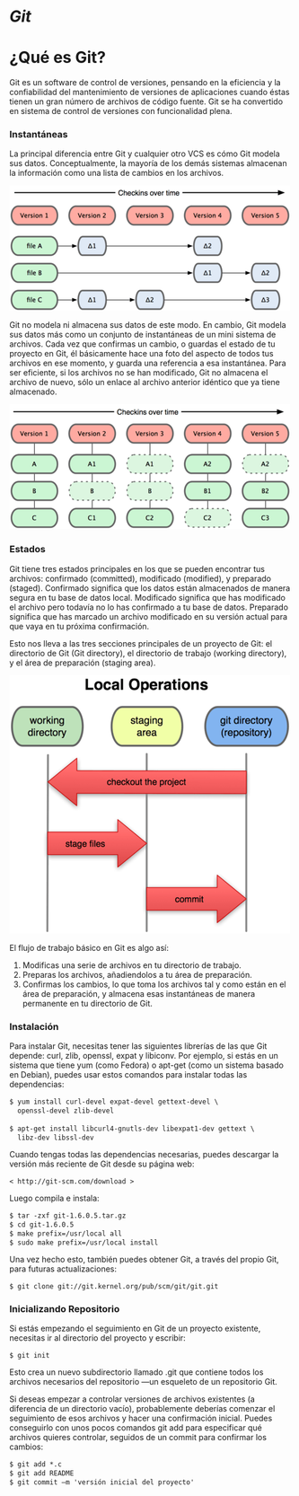 # ***Git***
# ¿Qué es Git?

Git es un software de control de versiones,
pensando en la eficiencia y la confiabilidad del mantenimiento de versiones de aplicaciones cuando éstas tienen un gran número de archivos de código fuente.
Git se ha convertido en sistema de control de versiones con funcionalidad plena.


### Instantáneas

La principal diferencia entre Git y cualquier otro VCS 
es cómo Git modela sus datos. Conceptualmente,
la mayoría de los demás sistemas almacenan la información como una lista de cambios en los archivos.

![Sin titulo](../images/git1.png)

Git no modela ni almacena sus datos de este modo. En cambio,
Git modela sus datos más como un conjunto de instantáneas de un mini sistema de archivos.
Cada vez que confirmas un cambio, o guardas el estado de tu proyecto en Git,
él básicamente hace una foto del aspecto de todos tus archivos en ese momento,
y guarda una referencia a esa instantánea. Para ser eficiente,
si los archivos no se han modificado, Git no almacena el archivo de nuevo,
sólo un enlace al archivo anterior idéntico que ya tiene almacenado.

![Sin titulo](../images/git2.png)


### Estados

Git tiene tres estados principales en los que se pueden encontrar tus archivos:
confirmado (committed), modificado (modified), y preparado (staged).
Confirmado significa que los datos están almacenados de manera segura en tu base de datos local.
Modificado significa que has modificado el archivo pero todavía no lo has confirmado a tu base de datos.
Preparado significa que has marcado un archivo modificado en su versión actual para que vaya en tu próxima confirmación.

Esto nos lleva a las tres secciones principales de un proyecto de Git:
el directorio de Git (Git directory), el directorio de trabajo (working directory),
y el área de preparación (staging area).

![Sin titulo](../images/estado.png)

El flujo de trabajo básico en Git es algo así:

1. Modificas una serie de archivos en tu directorio de trabajo.
2. Preparas los archivos, añadiendolos a tu área de preparación.
3. Confirmas los cambios, lo que toma los archivos tal y como están en el área de preparación,
y almacena esas instantáneas de manera permanente en tu directorio de Git.


### Instalación

Para instalar Git, necesitas tener las siguientes librerías de las que Git depende:
curl, zlib, openssl, expat y libiconv. Por ejemplo, si estás en un sistema que tiene yum
(como Fedora) o apt-get (como un sistema basado en Debian), 
puedes usar estos comandos para instalar todas las dependencias:
~~~
$ yum install curl-devel expat-devel gettext-devel \
  openssl-devel zlib-devel

$ apt-get install libcurl4-gnutls-dev libexpat1-dev gettext \
  libz-dev libssl-dev
~~~

Cuando tengas todas las dependencias necesarias, puedes descargar la versión más reciente de Git desde su página web:
~~~
< http://git-scm.com/download >
~~~

Luego compila e instala:
~~~
$ tar -zxf git-1.6.0.5.tar.gz
$ cd git-1.6.0.5
$ make prefix=/usr/local all
$ sudo make prefix=/usr/local install
~~~

Una vez hecho esto, también puedes obtener Git, a través del propio Git, para futuras actualizaciones:
~~~
$ git clone git://git.kernel.org/pub/scm/git/git.git
~~~


### Inicializando Repositorio

Si estás empezando el seguimiento en Git de un proyecto existente, necesitas ir al directorio del proyecto y escribir:
~~~
$ git init
~~~
Esto crea un nuevo subdirectorio llamado .git que contiene todos los archivos necesarios
del repositorio —un esqueleto de un repositorio Git.

Si deseas empezar a controlar versiones de archivos existentes
(a diferencia de un directorio vacío), probablemente deberías comenzar el seguimiento de esos
archivos y hacer una confirmación inicial. Puedes conseguirlo con unos pocos comandos git add
para especificar qué archivos quieres controlar, seguidos de un commit para confirmar los cambios:
~~~
$ git add *.c
$ git add README
$ git commit –m 'versión inicial del proyecto'
~~~
